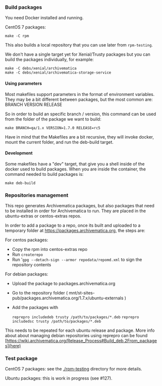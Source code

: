 ### Build packages

You need Docker installed and running.

CentOS 7 packages:

    make -C rpm

This also builds a local repository that you can use later from `rpm-testing`.

We don't have a single target yet for Xenial/Trusty packages but you can build
the packages individually, for example:

    make -C debs/xenial/archivematica
    make -C debs/xenial/archivematica-storage-service

#### Using parameters

Most makefiles support parameters in the format of environment variables. They 
may be a bit different between packages, but the most common are:
    BRANCH
    VERSION
    RELEASE

So in order to build an specific branch / version, this command can be used from
the folder of the package we want to build:

    make BRANCH=qa/1.x VERSION=1.7.0 RELEASE=rc5

Have in mind that the Makefiles are a bit recursive, they will invoke docker, 
mount the current folder, and run the deb-build target.

#### Development

Some makefiles have a "dev" target, that give you a shell inside of the docker 
used to build packages. When you are inside the container, the command needed to
build packages is:

    make deb-build

### Repositories management

This repo generates Archivematica packages, but also packages that need to be 
installed in order for Archivematica to run. They are placed in the 
ubuntu-extras or centos-extras repos.

In order to add a package to a repo, once its built and uploaded to a temporary folder at https://packages.archivematica.org, the steps are:

For centos packages:

  - Copy the rpm into centos-extras repo
  - Run ``createrepo``
  - Run '``gpg --detach-sign --armor repodata/repomd.xml`` to sign the 
repository contents

For debian packages:

  - Upload the package to packages.archivematica.org
  - Go to the repository folder ( mnt/st-sites-pub/packages.archivematica.org/1.7.x/ubuntu-externals )
  - Add the packages with

     ``reprepro includedeb trusty /path/to/packages/*.deb``
     ``reprepro includedsc trusty /path/to/packages/*.deb``

This needs to be repeated for each ubuntu release and package. More info about 
about managing debian repositories using reprepro can be found [https://wiki.archivematica.org/Release_Process#Build_deb.2Frpm_packages](here)


### Test package
CentOS 7 packages: see the [./rpm-testing](rpm-testing) directory for more details.

Ubuntu packages: this is work in progress (see #127).
